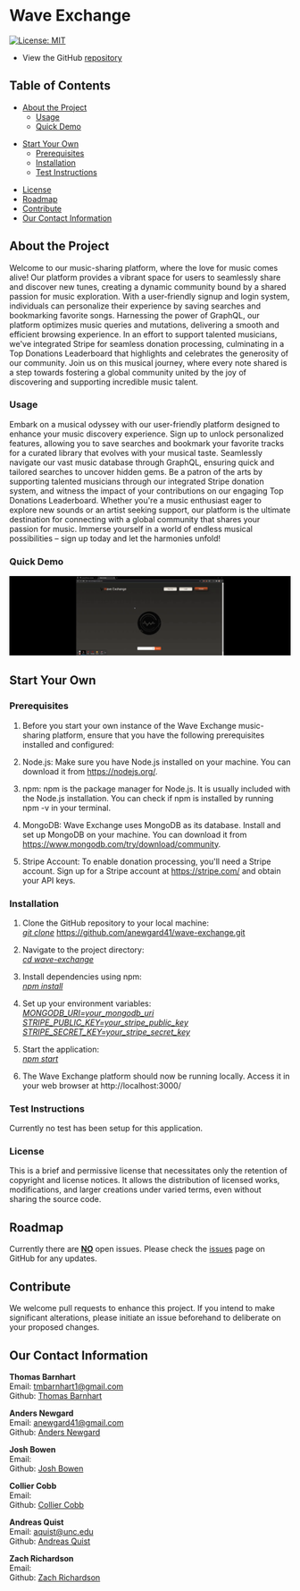 # Wave Exchange

[![License: MIT](https://img.shields.io/badge/License-MIT-yellow.svg)](https://opensource.org/licenses/MIT)

- View the GitHub [repository](https://github.com/anewgard41/wave-exchange)

## Table of Contents

- [About the Project](https://github.com/anewgard41/wave-exchange#about-the-project)
  - [Usage](https://github.com/anewgard41/wave-exchange#usage)
  - [Quick Demo](https://github.com/anewgard41/wave-exchange#quick-demo)

* [Start Your Own](https://github.com/anewgard41/wave-exchange#start-your-own)
  - [Prerequisites](https://github.com/anewgard41/wave-exchange#prerequisites)
  - [Installation](https://github.com/anewgard41/wave-exchange#installation)
  - [Test Instructions](https://github.com/anewgard41/wave-exchange#test-instructions)

- [License](https://github.com/anewgard41/wave-exchange#license)
- [Roadmap](https://github.com/anewgard41/wave-exchange#roadmap)
- [Contribute](https://github.com/anewgard41/wave-exchange#contribute)
- [Our Contact Information](https://github.com/anewgard41/wave-exchange#our-contact-information)

## About the Project

Welcome to our music-sharing platform, where the love for music comes alive! Our platform provides a vibrant space for users to seamlessly share and discover new tunes, creating a dynamic community bound by a shared passion for music exploration. With a user-friendly signup and login system, individuals can personalize their experience by saving searches and bookmarking favorite songs. Harnessing the power of GraphQL, our platform optimizes music queries and mutations, delivering a smooth and efficient browsing experience. In an effort to support talented musicians, we've integrated Stripe for seamless donation processing, culminating in a Top Donations Leaderboard that highlights and celebrates the generosity of our community. Join us on this musical journey, where every note shared is a step towards fostering a global community united by the joy of discovering and supporting incredible music talent.

### Usage

Embark on a musical odyssey with our user-friendly platform designed to enhance your music discovery experience. Sign up to unlock personalized features, allowing you to save searches and bookmark your favorite tracks for a curated library that evolves with your musical taste. Seamlessly navigate our vast music database through GraphQL, ensuring quick and tailored searches to uncover hidden gems. Be a patron of the arts by supporting talented musicians through our integrated Stripe donation system, and witness the impact of your contributions on our engaging Top Donations Leaderboard. Whether you're a music enthusiast eager to explore new sounds or an artist seeking support, our platform is the ultimate destination for connecting with a global community that shares your passion for music. Immerse yourself in a world of endless musical possibilities – sign up today and let the harmonies unfold!

### Quick Demo

![Gif of Quick Live Demo](./client/src/images/waveexchange_demo.gif)

## Start Your Own

### Prerequisites

1. Before you start your own instance of the Wave Exchange music-sharing platform, ensure that you have the following prerequisites installed and configured:

2. Node.js: Make sure you have Node.js installed on your machine. You can download it from https://nodejs.org/.

3. npm: npm is the package manager for Node.js. It is usually included with the Node.js installation. You can check if npm is installed by running npm -v in your terminal.

4. MongoDB: Wave Exchange uses MongoDB as its database. Install and set up MongoDB on your machine. You can download it from https://www.mongodb.com/try/download/community.

5. Stripe Account: To enable donation processing, you'll need a Stripe account. Sign up for a Stripe account at https://stripe.com/ and obtain your API keys.

### Installation

1. Clone the GitHub repository to your local machine:
      <br><u><i>git clone</i></u> https://github.com/anewgard41/wave-exchange.git</u>

2. Navigate to the project directory:
      <br><u><i>cd wave-exchange</i></u>

3. Install dependencies using npm:
      <br><u><i>npm install</i></u>

4. Set up your environment variables:
      <br><u><i>MONGODB_URI=your_mongodb_uri</i></u>
      <br><u><i>STRIPE_PUBLIC_KEY=your_stripe_public_key</i></u>
      <br><u><i>STRIPE_SECRET_KEY=your_stripe_secret_key</i></u>

5. Start the application:
      <br><u><i>npm start</i></u>

6. The Wave Exchange platform should now be running locally. Access it in your web browser at http://localhost:3000/

### Test Instructions

Currently no test has been setup for this application.

### License

This is a brief and permissive license that necessitates only the retention of copyright and license notices. It allows the distribution of licensed works, modifications, and larger creations under varied terms, even without sharing the source code.

## Roadmap

Currently there are <u><b>NO</b></u> open issues. Please check the [issues](https://github.com/anewgard41/wave-exchange/issues) page on GitHub for any updates.

## Contribute

We welcome pull requests to enhance this project. If you intend to make significant alterations, please initiate an issue beforehand to deliberate on your proposed changes.

## Our Contact Information

<b>Thomas Barnhart</b><br>
Email: tmbarnhart1@gmail.com<br>
Github: [Thomas Barnhart](https://github.com/Thomas-Barnhart)<br>

<b>Anders Newgard</b><br>
Email: anewgard41@gmail.com<br>
Github: [Anders Newgard](https://github.com/anewgard41)<br>

<b>Josh Bowen</b><br>
Email: <br>
Github: [Josh Bowen](https://github.com/JBowen96)<br>

<b>Collier Cobb</b><br>
Email: <br>
Github: [Collier Cobb](https://github.com/colcob98)<br>

<b>Andreas Quist</b><br>
Email: aquist@unc.edu<br>
Github: [Andreas Quist](https://github.com/andreasq99)<br>

<b>Zach Richardson</b><br>
Email: <br>
Github: [Zach Richardson](https://github.com/itsaboy)<br>
